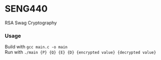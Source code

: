 # SENG440

RSA Swag Cryptography

### Usage
Build with `gcc main.c -o main`\
Run with `./main {P} {Q} {E} {D} {encrypted value} {decrypted value}`
